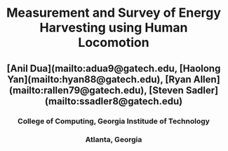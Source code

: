 <h1 align="center"> Measurement and Survey of Energy Harvesting using Human Locomotion </h1>
<h2 align="center"> [Anil Dua](mailto:adua9@gatech.edu, [Haolong Yan](mailto:hyan88@gatech.edu), 
[Ryan Allen](mailto:rallen79@gatech.edu), [Steven Sadler](mailto:ssadler8@gatech.edu) </h2>
<h3 align="center"> College of Computing, Georgia Institude of Technology </h3>
<h3 align="center"> Atlanta, Georgia </h3>